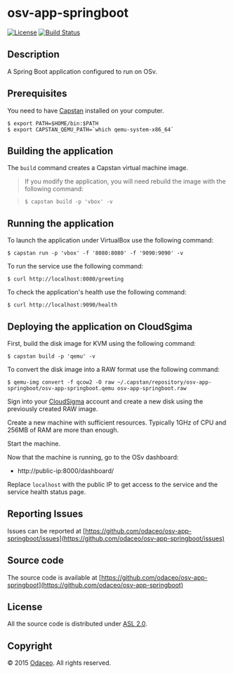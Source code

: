 # osv-app-springboot

[![License](https://img.shields.io/github/license/odaceo/osv-app-springboot.svg)](LICENSE)
[![Build Status](https://travis-ci.org/odaceo/osv-app-springboot.svg)](https://travis-ci.org/odaceo/osv-app-springboot)

## Description

A Spring Boot application configured to run on OSv.

## Prerequisites

You need to have [Capstan](https://github.com/cloudius-systems/capstan)
installed on your computer.

```
$ export PATH=$HOME/bin:$PATH 
$ export CAPSTAN_QEMU_PATH=`which qemu-system-x86_64` 
```

## Building the application

The ``build`` command creates a Capstan virtual machine image.

> If you modify the application, you will need rebuild the image with the following command:

>```
>$ capstan build -p 'vbox' -v
>```

## Running the application

To launch the application under VirtualBox use the following command:

```
$ capstan run -p 'vbox' -f '8080:8080' -f '9090:9090' -v
```

To run the service use the following command: 

```
$ curl http://localhost:8080/greeting
```

To check the application's health use the following command:

```
$ curl http://localhost:9090/health
```

## Deploying the application on CloudSgima

First, build the disk image for KVM using the following command:

```
$ capstan build -p 'qemu' -v
```

To convert the disk image into a RAW format use the following command: 

```
$ qemu-img convert -f qcow2 -O raw ~/.capstan/repository/osv-app-springboot/osv-app-springboot.qemu osv-app-springboot.raw
```

Sign into your [CloudSigma](http://tracking.cloudsigma.com/aff_c?offer_id=2&aff_id=2295&url_id=19&source=osv-app-springboot) account and create a new disk using the previously created RAW image.

Create a new machine with sufficient resources. Typically 1GHz of CPU and 256MB of RAM are more than enough.

Start the machine. 

Now that the machine is running, go to the OSv dashboard: 

* http://public-ip:8000/dashboard/

Replace ``localhost`` with the public IP to get access to the service and the service health status page.

## Reporting Issues

Issues can be reported at [https://github.com/odaceo/osv-app-springboot/issues](https://github.com/odaceo/osv-app-springboot/issues)

## Source code

The source code is available at [https://github.com/odaceo/osv-app-springboot](https://github.com/odaceo/osv-app-springboot)

## License

All the source code is distributed under [ASL 2.0](LICENSE).

## Copyright

© 2015 [Odaceo](http://odaceo.ch). All rights reserved.